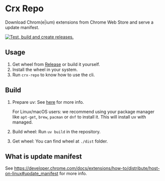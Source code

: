 # Crx Repo

Download Chrom(e|ium) extensions from Chrome Web Store and serve a update manifest.

[![Test, build and create releases.](/../../actions/workflows/ci.yaml/badge.svg)](/../../actions/workflows/ci.yaml)

## Usage

1. Get wheel from [Release](/../../releases) or build it yourself.
2. Install the wheel in your system.
3. Run `crx-repo` to know how to use the cli.

## Build

1. Prepare uv: See [here](https://docs.astral.sh/uv/getting-started/installation/) for more info.

   For Linux/macOS users: we recommend using your package manager like `apt-get`, `brew`, `pacman` or `dnf` to install it.
   This will install uv with managed.

2. Build wheel: Run `uv build` in the repository.

3. Get wheel: You can find wheel at `./dist` folder.

## What is update manifest

See https://developer.chrome.com/docs/extensions/how-to/distribute/host-on-linux#update_manifest for more info.
